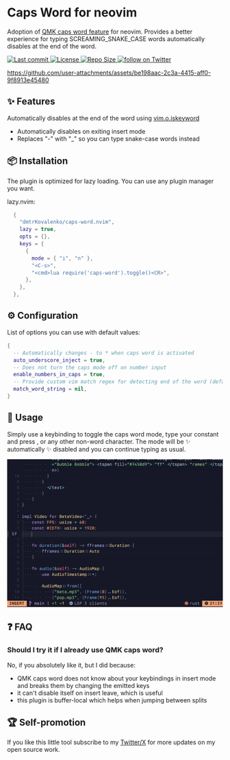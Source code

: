 # Caps Word for neovim

Adoption of [QMK caps word feature](https://docs.qmk.fm/features/caps_word) for neovim. Provides a better experience for typing SCREAMING_SNAKE_CASE words automatically disables at the end of the word.

<div align="left"><p>
    <a href="https://github.com/dmtrKovalenko/caps-word.nvim/pulse">
      <img alt="Last commit" src="https://img.shields.io/github/last-commit/dmtrKovalenko/caps-word.nvim?style=for-the-badge&logo=starship&color=8bd5ca&logoColor=D9E0EE&labelColor=302D41"/>
    </a>
    <a href="https://github.com/dmtrKovalenko/caps-word.nvim/blob/main/LICENSE">
      <img alt="License" src="https://img.shields.io/github/license/dmtrKovalenko/caps-word.nvim?style=for-the-badge&logo=starship&color=ee999f&logoColor=D9E0EE&labelColor=302D41" />
    </a>
    <a href="https://github.com/dmtrKovalenko/caps-word.nvim">
      <img alt="Repo Size" src="https://img.shields.io/github/repo-size/dmtrKovalenko/caps-word.nvim?color=%23DDB6F2&label=SIZE&logo=pagespeedinsights&style=for-the-badge&logoColor=D9E0EE&labelColor=302D41" />
    </a>
    <a href="https://twitter.com/intent/follow?screen_name=folke">
      <img alt="follow on Twitter" src="https://img.shields.io/twitter/follow/neogoose_btw?style=for-the-badge&logo=x&color=8aadf3&logoColor=D9E0EE&labelColor=302D41" />
    </a>
</div>

https://github.com/user-attachments/assets/be198aac-2c3a-4415-aff0-9f8913e45480

## ✨ Features

Automatically disables at the end of the word using [vim.o.iskeyword](https://neovim.io/doc/user/options.html#'iskeyword')

- Automatically disables on exiting insert mode
- Replaces "-" with "\_" so you can type snake-case words instead

## 📦 Installation

The plugin is optimized for lazy loading. You can use any plugin manager you want.

lazy.nvim:

```lua
  {
    "dmtrKovalenko/caps-word.nvim",
    lazy = true,
    opts = {},
    keys = {
      {
        mode = { "i", "n" },
        "<C-s>",
        "<cmd>lua require('caps-word').toggle()<CR>",
      },
    },
  },

```

## ⚙️ Configuration

List of options you can use with default values:

```lua
{
  -- Automatically changes - to * when caps word is activated
  auto_underscore_inject = true,
  -- Does not turn the caps mode off on number input
  enable_numbers_in_caps = true,
  -- Provide custom vim match regex for detecting end of the word (default is vim.o.iskeyword)
  match_word_string = nil,
}

```

## 🚀 Usage

Simply use a keybinding to toggle the caps word mode, type your constant and press <space>, or any other non-word character. The mode will be ✨ automatically ✨ disabled and you can continue typing as usual.

![demo gif](./demo.gif)

## ❓ FAQ

### Should I try it if I already use QMK caps word?

No, if you absolutely like it, but I did because:

- QMK caps word does not know about your keybindings in insert mode and breaks them by changing the emitted keys
- it can't disable itself on insert leave, which is useful
- this plugin is buffer-local which helps when jumping between splits

## 🏆 Self-promotion

If you like this little tool subscribe to my [Twitter/X](https://x.com/neogoose_btw) for more updates on my open source work.
